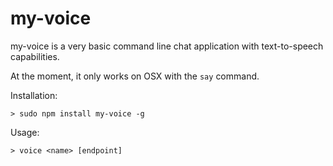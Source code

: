 # my-voice

my-voice is a very basic command line chat application with text-to-speech capabilities.

At the moment, it only works on OSX with the `say` command.

Installation:

```
> sudo npm install my-voice -g
```

Usage:

```
> voice <name> [endpoint]
```
